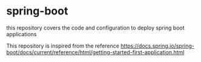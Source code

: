 # spring-boot
this repository covers the code and configuration to deploy spring boot applications

This repository is inspired from the reference https://docs.spring.io/spring-boot/docs/current/reference/html/getting-started-first-application.html
